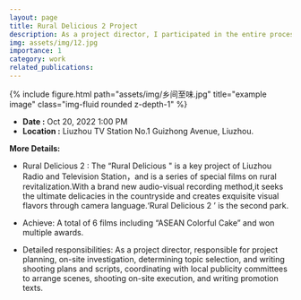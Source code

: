 ```yaml
---
layout: page
title: Rural Delicious 2 Project
description: As a project director, I participated in the entire process from early project planning and topic selection, mid-term shooting script writing, to later filming.
img: assets/img/12.jpg
importance: 1
category: work
related_publications: 
---
```

<div class="row">
    <div class="col-sm mt-3 mt-md-0">
        {% include figure.html path="assets/img/乡间至味.jpg" title="example image" class="img-fluid rounded z-depth-1" %}
    </div>
</div>


- **Date :**        Oct 20, 2022 1:00 PM
- **Location :**     Liuzhou TV Station
                  No.1 Guizhong Avenue, Liuzhou. 

**More Details:**

 - Rural Delicious 2 : The “Rural Delicious " is a key project of Liuzhou Radio and Television Station，and is a series of special films on rural revitalization.With a brand new audio-visual recording method,it seeks the ultimate delicacies in the countryside and creates exquisite visual flavors through camera language.‘Rural Delicious 2 ’ is the second park.

 - Achieve: A total of 6 films including “ASEAN Colorful Cake” and won multiple awards.

 - Detailed responsibilities: As a project director, responsible for project planning, on-site investigation, determining topic selection, and writing shooting plans and scripts, coordinating with local publicity committees to arrange scenes, shooting on-site execution, and writing promotion texts.
    
